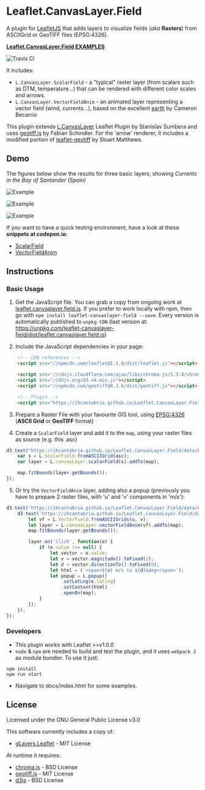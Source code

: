 # Leaflet.CanvasLayer.Field
A plugin for [LeafletJS](http://www.leafletjs.com) that adds layers to visualize fields (*aka* **Rasters**) from ASCIIGrid or GeoTIFF files (EPSG:4326). 

**[Leaflet.CanvasLayer.Field EXAMPLES](https://ihcantabria.github.io/Leaflet.CanvasLayer.Field/)**

![Travis CI](https://travis-ci.org/IHCantabria/Leaflet.CanvasLayer.Field.svg?branch=master)

It includes:
* `L.CanvasLayer.ScalarField` - a "typical" raster layer (from scalars such as DTM, temperature...) that can be rendered with different color scales and arrows.
* `L.CanvasLayer.VectorFieldAnim` - an animated layer representing a vector field (wind, currents...), based on the excellent [earth](https://github.com/cambecc/earth) by Cameron Becarrio

This plugin extends [L.CanvasLayer](https://github.com/Sumbera/gLayers.Leaflet) Leaflet Plugin by Stanislav Sumbera and uses [geotiff.js](https://github.com/constantinius/geotiff.js) by Fabian Schindler. For the 'arrow' renderer, it includes a modified portion of [leaflet-geotiff](https://github.com/stuartmatthews/leaflet-geotiff) by 
Stuart Matthews.


## Demo
The figures below show the results for three basic layers, showing *Currents in the Bay of Santander (Spain)*

![Example](https://ihcantabria.github.io/Leaflet.CanvasLayer.Field/img/ScalarField.png)

![Example](https://ihcantabria.github.io/Leaflet.CanvasLayer.Field/img/VectorFieldAnim.gif)

![Example](https://ihcantabria.github.io/Leaflet.CanvasLayer.Field/img/ScalarFieldVector.png)

If you want to have a quick testing environment, have a look at these **snippets at codepen.io**:
* [ScalarField](http://codepen.io/VictorVelarde/pen/ZKJWMb/)
* [VectorFieldAnim](http://codepen.io/VictorVelarde/pen/QvBeYV)


## Instructions

### Basic Usage
1. Get the JavaScript file. You can grab a copy from ongoing work at [leaflet.canvaslayer.field.js](https://ihcantabria.github.io/Leaflet.CanvasLayer.Field/dist/leaflet.canvaslayer.field.js). If you prefer to work locally with npm, then go with `npm install leaflet-canvaslayer-field --save`. Every version is automatically published to `unpkg CDN` (last version at: https://unpkg.com/leaflet-canvaslayer-field/dist/leaflet.canvaslayer.field.js)

2. Include the JavaScript dependencies in your page:
```html
    <!-- CDN references -->
    <script src="//npmcdn.com/leaflet@1.1.0/dist/leaflet.js"></script>

    <script src="//cdnjs.cloudflare.com/ajax/libs/chroma-js/1.3.4/chroma.min.js"></script>
    <script src="//d3js.org/d3.v4.min.js"></script>
    <script src="//npmcdn.com/geotiff@0.3.6/dist/geotiff.js"></script> <!-- optional -->

    <!-- Plugin -->
    <script src="https://ihcantabria.github.io/Leaflet.CanvasLayer.Field/dist/leaflet.canvaslayer.field.js"></script>
```

3. Prepare a Raster File with your favourite GIS tool, using [EPSG:4326](https://epsg.io/4326) (**ASCII Grid** or **GeoTIFF** format)

4. Create a `ScalarField` layer and add it to the `map`, using your raster files as source (e.g. this .asc)
```js
d3.text("https://ihcantabria.github.io/Leaflet.CanvasLayer.Field/data/Bay_Speed.asc", function (asc) {
    var s = L.ScalarField.fromASCIIGrid(asc);
    var layer = L.canvasLayer.scalarField(s).addTo(map);

    map.fitBounds(layer.getBounds());
});
```

5. Or try the `VectorFieldAnim` layer, adding also a popup (previously you have to prepare 2 raster files, with 'u' and 'v' components in 'm/s'):
```js
d3.text('https://ihcantabria.github.io/Leaflet.CanvasLayer.Field/data/Bay_U.asc', function(u) {
    d3.text('https://ihcantabria.github.io/Leaflet.CanvasLayer.Field/data/Bay_V.asc', function(v) {
        let vf = L.VectorField.fromASCIIGrids(u, v);
        let layer = L.canvasLayer.vectorFieldAnim(vf).addTo(map);
        map.fitBounds(layer.getBounds());

        layer.on('click', function(e) {
            if (e.value !== null) {
                let vector = e.value;
                let v = vector.magnitude().toFixed(2);
                let d = vector.directionTo().toFixed(0);
                let html = (`<span>${v} m/s to ${d}&deg</span>`);
                let popup = L.popup()
                    .setLatLng(e.latlng)
                    .setContent(html)
                    .openOn(map);
            }
        });
    });
});
```


### Developers
* This plugin works with Leaflet >=v1.0.0
* `node` & `npm` are needed to build and test the plugin, and it uses `webpack 2` as module bundler. To use it just:
```shell
npm install
npm run start
```
* Navigate to docs/index.html for some examples.


## License
Licensed under the GNU General Public License v3.0

This software currently includes a copy of:
* [gLayers.Leaflet](https://github.com/Sumbera/gLayers.Leaflet) - MIT License

At runtime it requires:
* [chroma.js](https://github.com/gka/chroma.js) - BSD License
* [geotiff.js](https://github.com/constantinius/geotiff.js) - MIT License
* [d3js](https://github.com/d3/d3) - BSD License
